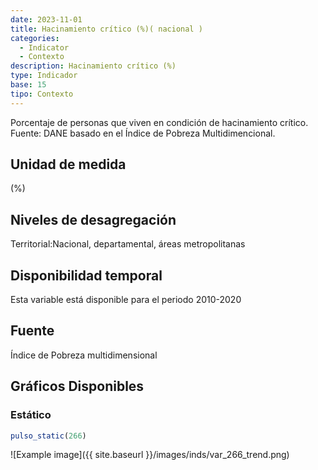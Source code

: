 ```yaml
---
date: 2023-11-01
title: Hacinamiento crítico (%)( nacional )
categories:
  - Indicator
  - Contexto
description: Hacinamiento crítico (%)
type: Indicador
base: 15
tipo: Contexto
--- 
```


Porcentaje de personas que viven en condición de hacinamiento crítico.
Fuente: DANE basado en el Índice de Pobreza Multidimencional.

## Unidad de medida
(%)

## Niveles de desagregación
Territorial:Nacional, departamental, áreas metropolitanas

## Disponibilidad temporal
Esta variable está disponible para el periodo 2010-2020

## Fuente
Índice de Pobreza multidimensional

## Gráficos Disponibles

### Estático

``` R
pulso_static(266)
```

![Example image]({{ site.baseurl }}/images/inds/var_266_trend.png)